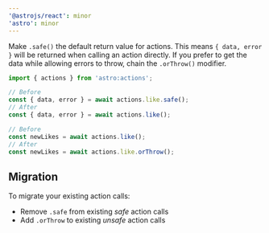 ```yaml
---
'@astrojs/react': minor
'astro': minor
---
```


Make `.safe()` the default return value for actions. This means `{ data, error }` will be returned when calling an action directly. If you prefer to get the data while allowing errors to throw, chain the `.orThrow()` modifier.

```ts
import { actions } from 'astro:actions';

// Before
const { data, error } = await actions.like.safe();
// After
const { data, error } = await actions.like();

// Before
const newLikes = await actions.like();
// After
const newLikes = await actions.like.orThrow();
```

## Migration

To migrate your existing action calls:

- Remove `.safe` from existing _safe_ action calls
- Add `.orThrow` to existing _unsafe_ action calls
